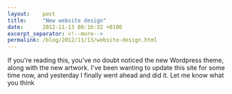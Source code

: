 ```yaml
---
layout:    post
title:     "New website design"
date:      2012-11-13 08:16:32 +0100
excerpt_separator: <!--more-->
permalink: /blog/2012/11/13/website-design.html
---
```


If you're reading this, you've no doubt noticed the new Wordpress theme, along with the new artwork. I've been wanting to update this site for some time now, and yesterday I finally went ahead and did it. Let me know what you think